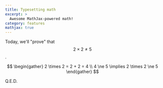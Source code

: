```yaml
---
title: Typesetting math
excerpt: >
  Awesome MathJax-powered math!
category: features
mathjax: true
---
```

Today, we'll "prove" that $$2 \times 2 \ne 5$$.

$$
\begin{gather}
2 \times 2 = 2 + 2 = 4 \\
4 \ne 5 \implies 2 \times 2 \ne 5
\end{gather}
$$

Q.E.D.
